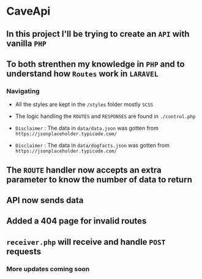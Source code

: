 # CaveApi
## In this project I'll be trying to create an `API` with vanilla `PHP` 
## To both strenthen my knowledge in `PHP` and to understand how `Routes` work in `LARAVEL`
### Navigating 
- All the styles are kept in the `/styles` folder mostly `SCSS`

- The logic handling the `ROUTES` and `RESPONSES` are found in `./control.php`

- `Disclaimer` : The data in `data/data.json` was gotten from `https://jsonplaceholder.typicode.com/`
- `Disclaimer` : The data in `data/dogfacts.json` was gotten from `https://jsonplaceholder.typicode.com/`

## The `ROUTE` handler now accepts an extra parameter to know the number of data to return
## API now sends data
## Added a 404 page for invalid routes
## `receiver.php` will receive and handle `POST` requests

### More updates coming soon